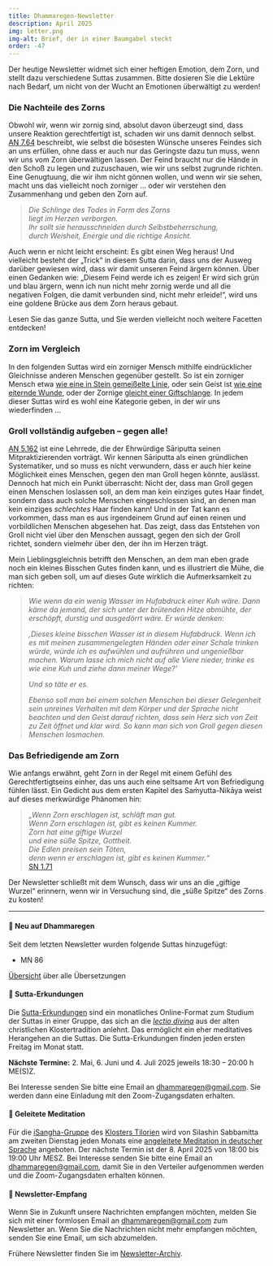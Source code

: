 ```yaml
---
title: Dhammaregen-Newsletter
description: April 2025
img: letter.png
img-alt: Brief, der in einer Baumgabel steckt
order: -47
---
```


Der heutige Newsletter widmet sich einer heftigen Emotion, dem Zorn, und stellt dazu verschiedene Suttas zusammen. Bitte dosieren Sie die Lektüre nach Bedarf, um nicht von der Wucht an Emotionen überwältigt zu werden!

### Die Nachteile des Zorns

Obwohl wir, wenn wir zornig sind, absolut davon überzeugt sind, dass unsere Reaktion gerechtfertigt ist, schaden wir uns damit dennoch selbst. [AN 7.64](#/sutta/an7.64/de/sabbamitta) beschreibt, wie selbst die bösesten Wünsche unseres Feindes sich an uns erfüllen, ohne dass er auch nur das Geringste dazu tun muss, wenn wir uns vom Zorn überwältigen lassen. Der Feind braucht nur die Hände in den Schoß zu legen und zuzuschauen, wie wir uns selbst zugrunde richten. Eine Genugtuung, die wir ihm nicht gönnen wollen, und wenn wir sie sehen, macht uns das vielleicht noch zorniger … oder wir verstehen den Zusammenhang und geben den Zorn auf.

>*Die Schlinge des Todes in Form des Zorns*  
>*liegt im Herzen verborgen.*  
>*Ihr sollt sie herausschneiden durch Selbstbeherrschung,*  
>*durch Weisheit, Energie und die richtige Ansicht.*

Auch wenn er nicht leicht erscheint: Es gibt einen Weg heraus! Und vielleicht besteht der „Trick“ in diesem Sutta darin, dass uns der Ausweg darüber gewiesen wird, dass wir damit unseren Feind ärgern können. Über einen Gedanken wie: „Diesem Feind werde ich es zeigen! Er wird sich grün und blau ärgern, wenn ich nun nicht mehr zornig werde und all die negativen Folgen, die damit verbunden sind, nicht mehr erleide!“, wird uns eine goldene Brücke aus dem Zorn heraus gebaut.

Lesen Sie das ganze Sutta, und Sie werden vielleicht noch weitere Facetten entdecken!

### Zorn im Vergleich

In den folgenden Suttas wird ein zorniger Mensch mithilfe eindrücklicher Gleichnisse anderen Menschen gegenüber gestellt. So ist ein zorniger Mensch etwa [wie eine in Stein gemeißelte Linie](#/sutta/an3.132/de/sabbamitta), oder sein Geist ist [wie eine eiternde Wunde](#/sutta/an3.25/de/sabbamitta), oder der Zornige [gleicht einer Giftschlange](#/sutta/an4.110/de/sabbamitta). In jedem dieser Suttas wird es wohl eine Kategorie geben, in der wir  uns wiederfinden …

### Groll vollständig aufgeben – gegen alle!

[AN 5.162](#/sutta/an5.162/de/sabbamitta) ist eine Lehrrede, die der Ehrwürdige Sāriputta seinen Mitpraktizierenden vorträgt. Wir kennen Sāriputta als einen gründlichen Systematiker, und so muss es nicht verwundern, dass er auch hier keine Möglichkeit eines Menschen, gegen den man Groll hegen könnte, auslässt. Dennoch hat mich ein Punkt überrascht: Nicht der, dass man Groll gegen einen Menschen loslassen soll, an dem man kein einziges gutes Haar findet, sondern dass auch solche Menschen eingeschlossen sind, an denen man kein einziges *schlechtes* Haar finden kann! Und in der Tat kann es vorkommen, dass man es aus irgendeinem Grund auf einen reinen und vorbildlichen Menschen abgesehen hat. Das zeigt, dass das Entstehen von Groll nicht viel über den Menschen aussagt, gegen den sich der Groll richtet, sondern vielmehr über den, der ihn im Herzen trägt.

Mein Lieblingsgleichnis betrifft den Menschen, an dem man eben grade noch ein kleines Bisschen Gutes finden kann, und es illustriert die Mühe, die man sich geben soll, um auf dieses Gute wirklich die Aufmerksamkeit zu richten:

>*Wie wenn da ein wenig Wasser im Hufabdruck einer Kuh wäre. Dann käme da jemand, der sich unter der brütenden Hitze abmühte, der erschöpft, durstig und ausgedörrt wäre. Er würde denken:*  
>
>*‚Dieses kleine bisschen Wasser ist in diesem Hufabdruck. Wenn ich es mit meinen zusammengelegten Händen oder einer Schale trinken würde, würde ich es aufwühlen und aufrühren und ungenießbar machen. Warum lasse ich mich nicht auf alle Viere nieder, trinke es wie eine Kuh und ziehe dann meiner Wege?‘*  
>
>*Und so täte er es.*  
>
>*Ebenso soll man bei einem solchen Menschen bei dieser Gelegenheit sein unreines Verhalten mit dem Körper und der Sprache nicht beachten und den Geist darauf richten, dass sein Herz sich von Zeit zu Zeit öffnet und klar wird. So kann man sich von Groll gegen diesen Menschen losmachen.*

### Das Befriedigende am Zorn

Wie anfangs erwähnt, geht Zorn in der Regel mit einem Gefühl des Gerechtfertigtseins einher, das uns auch eine seltsame Art von Befriedigung fühlen lässt. Ein Gedicht aus dem ersten Kapitel des Saṁyutta-Nikāya weist auf dieses merkwürdige Phänomen hin:

>*„Wenn Zorn erschlagen ist, schläft man gut.*  
>*Wenn Zorn erschlagen ist, gibt es keinen Kummer.*  
>*Zorn hat eine giftige Wurzel*  
>*und eine süße Spitze, Gottheit.*  
>*Die Edlen preisen sein Töten,*  
>*denn wenn er erschlagen ist, gibt es keinen Kummer.“*  
> [SN 1.71](#/sutta/sn1.71:3.1/de/sabbamitta)

Der Newsletter schließt mit dem Wunsch, dass wir uns an die „giftige Wurzel“ erinnern, wenn wir in Versuchung sind, die „süße Spitze“ des Zorns zu kosten!

---

#### 🔸 Neu auf Dhammaregen

Seit dem letzten Newsletter wurden folgende Suttas hinzugefügt:
- MN 86

[Übersicht](#/wiki/uebersetzung/uebersicht) über alle Übersetzungen

#### 🔸 Sutta-Erkundungen 

Die [Sutta-Erkundungen](#/wiki/erkundung) sind ein monatliches Online-Format zum Studium der Suttas in einer Gruppe, das sich an die [*lectio divina*](https://de.wikipedia.org/wiki/Lectio_divina) aus der alten christlichen Klostertradition anlehnt. Das ermöglicht ein eher meditatives Herangehen an die Suttas. Die Sutta-Erkundungen finden jeden ersten Freitag im Monat statt. 

**Nächste Termine:** 2. Mai, 6. Juni und 4. Juli 2025 jeweils 18:30 – 20:00 h ME(S)Z.

Bei Interesse senden Sie bitte eine Email an [dhammaregen@gmail.com](mailto:dhammaregen@gmail.com). Sie werden dann eine Einladung mit den Zoom-Zugangsdaten erhalten.

#### 🔸 Geleitete Meditation 

Für die [iSangha-Gruppe](https://www.samita.be/de/isangha/) des [Klosters Tilorien](https://www.samita.be/de/tilorien-monastery/) wird von Silashin Sabbamitta am zweiten Dienstag jeden Monats eine [angeleitete Meditation in deutscher Sprache](#/wiki/meditation) angeboten. Der nächste Termin ist der 8. April 2025 von 18:00 bis 19:00 Uhr MESZ. Bei Interesse senden Sie bitte eine Email an [dhammaregen@gmail.com](mailto:dhammaregen@gmail.com), damit Sie in den Verteiler aufgenommen werden und die Zoom-Zugangsdaten erhalten können.

#### 🔸 Newsletter-Empfang

Wenn Sie in Zukunft unsere Nachrichten empfangen möchten, melden Sie sich mit einer formlosen Email an [dhammaregen@gmail.com](mailto:dhammaregen@gmail.com) zum Newsletter an. Wenn Sie die Nachrichten nicht mehr empfangen möchten, senden Sie eine Email, um sich abzumelden. 

Frühere Newsletter finden Sie im [Newsletter-Archiv](#/wiki/news/inhalt).